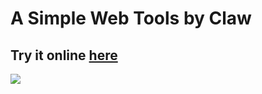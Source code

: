 # A Simple Web Tools by Claw

## Try it online [here](https://tools.utilitybelt.app/)

<img src="https://i.imgur.com/tnflfQZ.png">
